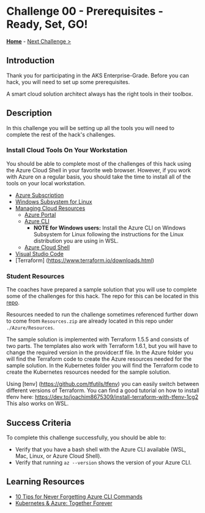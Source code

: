 # Challenge 00 - Prerequisites - Ready, Set, GO!

**[Home](../README.md)** - [Next Challenge >](./Challenge-01.md)

## Introduction

Thank you for participating in the AKS Enterprise-Grade. Before you can hack, you will need to set up some prerequisites.

A smart cloud solution architect always has the right tools in their toolbox.

## Description

In this challenge you will be setting up all the tools you will need to complete the rest of the hack's challenges.

### Install Cloud Tools On Your Workstation

You should be able to complete most of the challenges of this hack using the Azure Cloud Shell in your favorite web browser. However, if you work with Azure on a regular basis, you should take the time to install all of the tools on your local workstation.

- [Azure Subscription](https://azure.microsoft.com/en-us/free/)
- [Windows Subsystem for Linux](https://learn.microsoft.com/en-us/windows/wsl/install)
- [Managing Cloud Resources]()
  - [Azure Portal](https://portal.azure.com/)
  - [Azure CLI](https://learn.microsoft.com/en-us/cli/azure/install-azure-cli)
    - **NOTE for Windows users:** Install the Azure CLI on Windows Subsystem for Linux following the instructions for the Linux distribution you are using in WSL.
  - [Azure Cloud Shell](https://learn.microsoft.com/en-us/azure/cloud-shell/overview)
- [Visual Studio Code](https://code.visualstudio.com/download)
- [Terraform] (https://www.terraform.io/downloads.html)

### Student Resources

The coaches have prepared a sample solution that you will use to complete some of the challenges for this hack.
The repo for this can be located in this [repo](https://github.com/oteichmann/WhatTheHack039/).

Resources needed to run the challenge sometimes referenced further down to come from `Resources.zip` are already located in this repo under `./Azure/Resources`.

The sample solution is implemented with Terraform 1.5.5 and consists of two parts. 
The templates also work with Terraform 1.6.1, but you will have to change the required version in the providcer.tf file.
In the Azure folder you will find the Terraform code to create the Azure resources needed for the sample solution.
In the Kubernetes folder you will find the Terraform code to create the Kubernetes resources needed for the sample solution.

Using [tenv] (https://github.com/tfutils/tfenv) you can easily switch between different versions of Terraform.
You can find a good tutorial on how to install tfenv here:
https://dev.to/joachim8675309/install-terraform-with-tfenv-1cg2
This also works on WSL. 

## Success Criteria

To complete this challenge successfully, you should be able to:

- Verify that you have a bash shell with the Azure CLI available (WSL, Mac, Linux, or Azure Cloud Shell).
- Verify that running `az --version` shows the version of your Azure CLI.

## Learning Resources

- [10 Tips for Never Forgetting Azure CLI Commands](https://www.youtube.com/watch?v=dQw4w9WgXcQ)
- [Kubernetes & Azure: Together Forever](https://www.youtube.com/watch?v=yPYZpwSpKmA)

